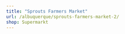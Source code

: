 ```yaml
---
title: "Sprouts Farmers Market"
url: /albuquerque/sprouts-farmers-market-2/
shop: Supermarkt
---
```

